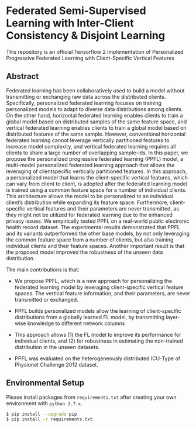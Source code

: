 # Federated Semi-Supervised Learning with Inter-Client Consistency & Disjoint Learning

This repository is an official Tensorflow 2 implementation of Personalized Progressive Federated Learning with Client-Specific Vertical Features

## Abstract


Federated learning has been collaboratively used to build a model without transmitting or exchanging raw data across the distributed clients. Specifically, personalized federated learning focuses on training personalized models to adapt to diverse data distributions among clients. On the other hand, horizontal federated learning enables clients to train a global model based on distributed samples of the same feature space, and vertical federated learning enables clients to train a global model based on distributed features of the same sample. However, conventional horizontal federated learning cannot leverage vertically partitioned features to increase model complexity, and vertical federated learning requires all clients to share a large number of overlapping sample-ids. In this paper, we propose the personalized progressive federated learning (PPFL) model, a multi-model personalized federated learning approach that allows the leveraging of clientspecific vertically partitioned features. In this approach, a personalized model that learns the client-specific vertical features, which can vary from client to client, is adopted after the federated learning model is trained using a common feature space for a number of individual clients. This architecture allows the model to be personalized to an individual client’s distribution while expanding its feature space. Furthermore, client-specific vertical features and their parameters are never transmitted, as they might not be utilized for federated learning due to the enhanced privacy issues. We empirically tested PPFL on a real-world public electronic health record dataset. The experimental results demonstrated that PPFL and its variants outperformed the other base models, by not only leveraging the common feature space from a number of clients, but also training individual clients and their feature spaces. Another important result is that the proposed model improved the robustness of the unseen data distribution.

The main contributions is that:
* We propose PPFL, which is a new approach for personalizing the federated learning model by leveraging client-specific vertical feature spaces. The vertical feature information, and their parameters, are never transmitted or exchanged.

* PPFL builds personalized models allow the learning of client-specific distributions from a globally learned FL model, by transmitting layer-wise knowledge to different network columns

* This approach allows (1) the FL model to improve its performance for individual clients, and (2) for robustness in estimating the non-trained distribution in the unseen datasets.

* PPFL was evaluated on the heterogeneously distributed ICU-Type of Physionet Challenge 2012 dataset.

## Environmental Setup

Please install packages from `requirements.txt` after creating your own environment with `python 3.7.x`.

```bash
$ pip install --upgrade pip
$ pip install -r requirements.txt
```
